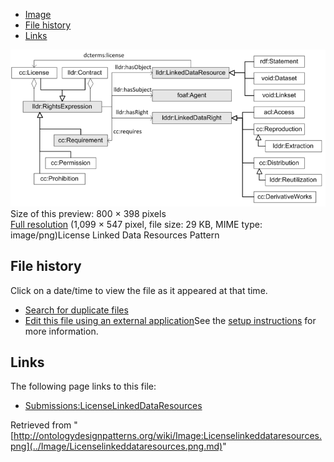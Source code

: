 * [Image](../Image/Licenselinkeddataresources.png.md#file)
* [File history](../Image/Licenselinkeddataresources.png.md#filehistory)
* [Links](../Image/Licenselinkeddataresources.png.md#filelinks)

[![Image:Licenselinkeddataresources.png](../images/thumb/0/08/Licenselinkeddataresources.png/800px-Licenselinkeddataresources.png)](../images/0/08/Licenselinkeddataresources.png)  
Size of this preview: 800 × 398 pixels  
[Full resolution](../images/0/08/Licenselinkeddataresources.png)‎ (1,099 × 547 pixel, file size: 29 KB, MIME type: image/png)License Linked Data Resources Pattern




## File history

Click on a date/time to view the file as it appeared at that time.



  
* [Search for duplicate files](http://ontologydesignpatterns.org/wiki/Special:FileDuplicateSearch/Licenselinkeddataresources.png "Special:FileDuplicateSearch/Licenselinkeddataresources.png")
* [Edit this file using an external application](http://ontologydesignpatterns.org/wiki/index.php?title=Image:Licenselinkeddataresources.png&action=edit&externaledit=true&mode=file "Image:Licenselinkeddataresources.png")See the [setup instructions](http://www.mediawiki.org/wiki/Manual:External_editors "http://www.mediawiki.org/wiki/Manual:External_editors") for more information.

## Links



The following page links to this file:


* [Submissions:LicenseLinkedDataResources](../Submissions/LicenseLinkedDataResources.md "Submissions:LicenseLinkedDataResources")


Retrieved from "[http://ontologydesignpatterns.org/wiki/Image:Licenselinkeddataresources.png](../Image/Licenselinkeddataresources.png.md)"